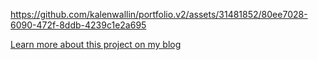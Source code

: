 https://github.com/kalenwallin/portfolio.v2/assets/31481852/80ee7028-6090-472f-8ddb-4239c1e2a695

[Learn more about this project on my blog](https://kalenwallin.com/portfoliov2)
